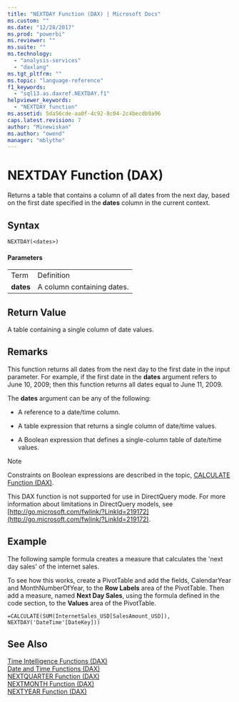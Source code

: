 ```yaml
---
title: "NEXTDAY Function (DAX) | Microsoft Docs"
ms.custom: ""
ms.date: "12/28/2017"
ms.prod: "powerbi"
ms.reviewer: ""
ms.suite: ""
ms.technology: 
  - "analysis-services"
  - "daxlang"
ms.tgt_pltfrm: ""
ms.topic: "language-reference"
f1_keywords: 
  - "sql13.as.daxref.NEXTDAY.f1"
helpviewer_keywords: 
  - "NEXTDAY function"
ms.assetid: 5da56cde-aa0f-4c92-8c04-2c4becdb9a96
caps.latest.revision: 7
author: "Minewiskan"
ms.author: "owend"
manager: "mblythe"
---
```

# NEXTDAY Function (DAX)
Returns a table that contains a column of all dates from the next day, based on the first date specified in the **dates** column in the current context.  
  
## Syntax  
  
```  
NEXTDAY(<dates>)  
```  
  
#### Parameters  
  
|||  
|-|-|  
|Term|Definition|  
|**dates**|A column containing dates.|  
  
## Return Value  
A table containing a single column of date values.  
  
## Remarks  
This function returns all dates from the next day to the first date in the input parameter. For example, if the first date in the **dates** argument refers to June 10, 2009; then this function returns all dates equal to June 11, 2009.  
  
The **dates** argument can be any of the following:  
  
-   A reference to a date/time column.  
  
-   A table expression that returns a single column of date/time values.  
  
-   A Boolean expression that defines a single-column table of date/time values.  
  
> [!NOTE]  
> Constraints on Boolean expressions are described in the topic, [CALCULATE Function &#40;DAX&#41;](../DAX/calculate-function-dax.md).  
  
This DAX function is not supported for use in DirectQuery mode. For more information about limitations in DirectQuery models, see  [http://go.microsoft.com/fwlink/?LinkId=219172](http://go.microsoft.com/fwlink/?LinkId=219172).  
  
## Example  
The following sample formula creates a measure that calculates the 'next day sales' of the internet sales.  
  
To see how this works, create a PivotTable and add the fields, CalendarYear and MonthNumberOfYear, to the **Row Labels** area of the PivotTable. Then add a measure, named **Next Day Sales**, using the formula defined in the code section, to the **Values** area of the PivotTable.  
  
```  
=CALCULATE(SUM(InternetSales_USD[SalesAmount_USD]), NEXTDAY('DateTime'[DateKey]))  
```  
  
## See Also  
[Time Intelligence Functions &#40;DAX&#41;](../DAX/time-intelligence-functions-dax.md)  
[Date and Time Functions &#40;DAX&#41;](../DAX/date-and-time-functions-dax.md)  
[NEXTQUARTER Function &#40;DAX&#41;](../DAX/nextquarter-function-dax.md)  
[NEXTMONTH Function &#40;DAX&#41;](../DAX/nextmonth-function-dax.md)  
[NEXTYEAR Function &#40;DAX&#41;](../DAX/nextyear-function-dax.md)  
  
